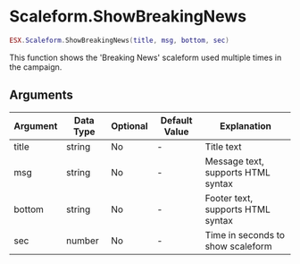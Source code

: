 # Scaleform.ShowBreakingNews

```lua
ESX.Scaleform.ShowBreakingNews(title, msg, bottom, sec)
```

This function shows the 'Breaking News' scaleform used multiple times in the campaign.

## Arguments

| Argument | Data Type | Optional | Default Value | Explanation                        |
|----------|-----------|----------|---------------|------------------------------------|
| title    | string    | No       | -             | Title text                         |
| msg      | string    | No       | -             | Message text, supports HTML syntax |
| bottom   | string    | No       | -             | Footer text, supports HTML syntax  |
| sec      | number    | No       | -             | Time in seconds to show scaleform  |
